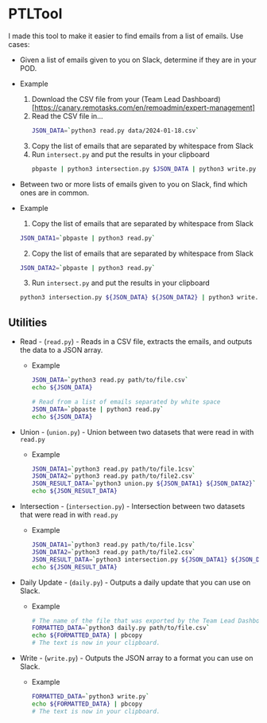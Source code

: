 # PTLTool
I made this tool to make it easier to find emails from a list of emails.
Use cases:
* Given a list of emails given to you on Slack, determine if they are in your POD.
 * Example
   
   1. Download the CSV file from your (Team Lead Dashboard)[https://canary.remotasks.com/en/remoadmin/expert-management]
   2. Read the CSV file in... 
      ``` bash
      JSON_DATA=`python3 read.py data/2024-01-18.csv`
      ```
   3. Copy the list of emails that are separated by whitespace from Slack
   4. Run `intersect.py` and put the results in your clipboard
      ``` bash
      pbpaste | python3 intersection.py $JSON_DATA | python3 write.py | pbcopy
      ```
   
* Between two or more lists of emails given to you on Slack, find which ones are in common.
 * Example
   
   1. Copy the list of emails that are separated by whitespace from Slack 
   ``` bash
   JSON_DATA1=`pbpaste | python3 read.py`
   ```
   
   2. Copy the list of emails that are separated by whitespace from Slack 
   ``` bash
   JSON_DATA2=`pbpaste | python3 read.py`
   ```
   3. Run `intersect.py` and put the results in your clipboard 
   ``` bash
   python3 intersection.py ${JSON_DATA} ${JSON_DATA2} | python3 write.py > pbcopy
   ```

## Utilities
* Read - (`read.py`) - Reads in a CSV file, extracts the emails, and outputs the data to a JSON array.
  * Example
    ``` bash
    JSON_DATA=`python3 read.py path/to/file.csv`
    echo ${JSON_DATA}

    # Read from a list of emails separated by white space
    JSON_DATA=`pbpaste | python3 read.py`
    echo ${JSON_DATA}
    ```
  
* Union - (`union.py`) - Union between two datasets that were read in with `read.py`
  * Example
    ``` bash
    JSON_DATA1=`python3 read.py path/to/file.1csv`
    JSON_DATA2=`python3 read.py path/to/file2.csv`
    JSON_RESULT_DATA=`python3 union.py ${JSON_DATA1} ${JSON_DATA2}`
    echo ${JSON_RESULT_DATA}
    ```
  
* Intersection - (`intersection.py`) - Intersection between two datasets that were read in with `read.py`
  * Example
    ``` bash
    JSON_DATA1=`python3 read.py path/to/file.1csv`
    JSON_DATA2=`python3 read.py path/to/file2.csv`
    JSON_RESULT_DATA=`python3 intersection.py ${JSON_DATA1} ${JSON_DATA2}`
    echo ${JSON_RESULT_DATA}
    ```
  
* Daily Update - (`daily.py`) - Outputs a daily update that you can use on Slack.
  * Example
    ``` bash
    # The name of the file that was exported by the Team Lead Dashboard     
    FORMATTED_DATA=`python3 daily.py path/to/file.csv`
    echo ${FORMATTED_DATA} | pbcopy
    # The text is now in your clipboard.
    ```
* Write - (`write.py`) - Outputs the JSON array to a format you can use on Slack.
  * Example
    ``` bash
    FORMATTED_DATA=`python3 write.py`
    echo ${FORMATTED_DATA} | pbcopy
    # The text is now in your clipboard.
    ```
